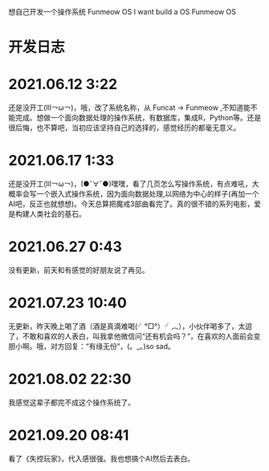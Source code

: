 想自己开发一个操作系统 Funmeow OS
I want build a OS Funmeow OS

开发日志
====

2021.06.12 3:22
==

还是没开工(lll￢ω￢)，哦，改了系统名称，从 Funcat -> Funmeow ,不知道能不能完成。想做一个面向数据处理的操作系统，有数据库，集成R，Python等。还是很后悔，也不算吧，当初应该坚持自己的选择的，感觉经历的都毫无意义。

2021.06.17 1:33
==

还是没开工(lll￢ω￢)，(●ˇ∀ˇ●)嘿嘿，看了几页怎么写操作系统，有点难吼，大概率会写一个嵌入式操作系统，因为面向数据处理,以网络为中心的样子(再加一个AI吧，反正也就想想)。今天总算把魔戒3部曲看完了。真的很不错的系列电影，爱是构建人类社会的基石。

2021.06.27 0:43
==

没有更新，前天和有感觉的好朋友说了再见。

2021.07.23 10:40
==

无更新，昨天晚上喝了酒（酒是真滴难喝(╯°□°）╯︵），小伙伴喝多了，太逗了，不敢和喜欢的人表白，叫我拿他微信问“还有机会吗？”，在喜欢的人面前会变胆小啊。哦，对方回复：“有缘无份”，(。_。)so sad。

2021.08.02 22:30
==

我感觉这辈子都完不成这个操作系统了。

2021.09.20 08:41
==

看了《失控玩家》，代入感很强。我也想搞个AI然后去表白。
